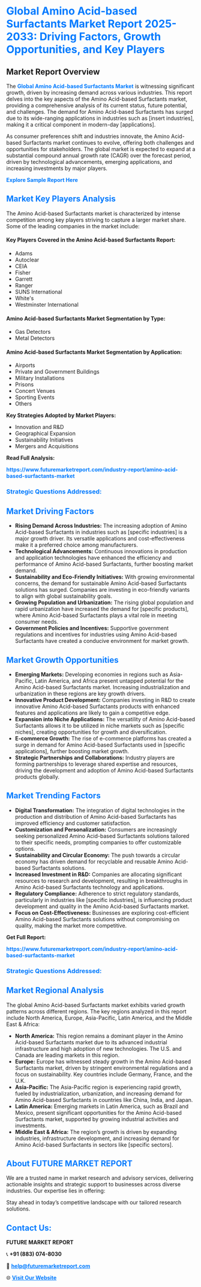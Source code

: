 <h1 style="color: #007BFF;">Global Amino Acid-based Surfactants Market Report 2025-2033: Driving Factors, Growth Opportunities, and Key Players</h1>

<section id="overview">
<h2>Market Report Overview</h2>
<p>The <a href="https://www.futuremarketreport.com/industry-report/amino-acid-based-surfactants-market" style="color: #007BFF; text-decoration: none;"><strong>Global Amino Acid-based Surfactants Market</strong></a> is witnessing significant growth, driven by increasing demand across various industries. This report delves into the key aspects of the Amino Acid-based Surfactants market, providing a comprehensive analysis of its current status, future potential, and challenges. The demand for Amino Acid-based Surfactants has surged due to its wide-ranging applications in industries such as [insert industries], making it a critical component in modern-day [applications].</p>
<p>As consumer preferences shift and industries innovate, the Amino Acid-based Surfactants market continues to evolve, offering both challenges and opportunities for stakeholders. The global market is expected to expand at a substantial compound annual growth rate (CAGR) over the forecast period, driven by technological advancements, emerging applications, and increasing investments by major players.</p>
</section>

<section id="overview">
<p><a href="https://www.futuremarketreport.com/request-sample/reportId=33066" style="color: #007BFF; text-decoration: none;"><strong>Explore Sample Report Here</strong></a></p>
</section>

<section id="key-players">
<h2 style="color: #007BFF;">Market Key Players Analysis</h2>
<p>The Amino Acid-based Surfactants market is characterized by intense competition among key players striving to capture a larger market share. Some of the leading companies in the market include:</p>
<h4>Key Players Covered in the Amino Acid-based Surfactants Report:</h4>
<ul><li>Adams</li><li>Autoclear</li><li>CEIA</li><li>Fisher</li><li>Garrett</li><li>Ranger</li><li>SUNS International</li><li>White&#039;s</li><li>Westminster International</li></ul>
<h4>Amino Acid-based Surfactants Market Segmentation by Type:</h4>
<ul><li>Gas Detectors</li><li>Metal Detectors</li></ul>

<h4>Amino Acid-based Surfactants Market Segmentation by Application:</h4>
<ul><li>Airports</li><li>Private and Government Buildings</li><li>Military Installations</li><li>Prisons</li><li>Concert Venues</li><li>Sporting Events</li><li>Others</li></ul>
<p><strong>Key Strategies Adopted by Market Players:</strong></p>
<ul>
<li>Innovation and R&D</li>
<li>Geographical Expansion</li>
<li>Sustainability Initiatives</li>
<li>Mergers and Acquisitions</li>
</ul>
</section>

<section>
<p><strong>Read Full Analysis: </strong></p><a href="https://www.futuremarketreport.com/industry-report/amino-acid-based-surfactants-market" style="color: #007BFF; text-decoration: none;"><strong>https://www.futuremarketreport.com/industry-report/amino-acid-based-surfactants-market</strong></a>
<h3 style="color: #007BFF;">Strategic Questions Addressed:</h3>
</section>

<section id="driving-factors">
<h2 style="color: #007BFF;">Market Driving Factors</h2>
<ul>
<li><strong>Rising Demand Across Industries:</strong> The increasing adoption of Amino Acid-based Surfactants in industries such as [specific industries] is a major growth driver. Its versatile applications and cost-effectiveness make it a preferred choice among manufacturers.</li>
<li><strong>Technological Advancements:</strong> Continuous innovations in production and application technologies have enhanced the efficiency and performance of Amino Acid-based Surfactants, further boosting market demand.</li>
<li><strong>Sustainability and Eco-Friendly Initiatives:</strong> With growing environmental concerns, the demand for sustainable Amino Acid-based Surfactants solutions has surged. Companies are investing in eco-friendly variants to align with global sustainability goals.</li>
<li><strong>Growing Population and Urbanization:</strong> The rising global population and rapid urbanization have increased the demand for [specific products], where Amino Acid-based Surfactants plays a vital role in meeting consumer needs.</li>
<li><strong>Government Policies and Incentives:</strong> Supportive government regulations and incentives for industries using Amino Acid-based Surfactants have created a conducive environment for market growth.</li>
</ul>
</section>

<section id="growth-opportunities">
<h2 style="color: #007BFF;">Market Growth Opportunities</h2>
<ul>
<li><strong>Emerging Markets:</strong> Developing economies in regions such as Asia-Pacific, Latin America, and Africa present untapped potential for the Amino Acid-based Surfactants market. Increasing industrialization and urbanization in these regions are key growth drivers.</li>
<li><strong>Innovative Product Development:</strong> Companies investing in R&D to create innovative Amino Acid-based Surfactants products with enhanced features and applications are likely to gain a competitive edge.</li>
<li><strong>Expansion into Niche Applications:</strong> The versatility of Amino Acid-based Surfactants allows it to be utilized in niche markets such as [specific niches], creating opportunities for growth and diversification.</li>
<li><strong>E-commerce Growth:</strong> The rise of e-commerce platforms has created a surge in demand for Amino Acid-based Surfactants used in [specific applications], further boosting market growth.</li>
<li><strong>Strategic Partnerships and Collaborations:</strong> Industry players are forming partnerships to leverage shared expertise and resources, driving the development and adoption of Amino Acid-based Surfactants products globally.</li>
</ul>
</section>

<section id="trending-factors">
<h2 style="color: #007BFF;">Market Trending Factors</h2>
<ul>
<li><strong>Digital Transformation:</strong> The integration of digital technologies in the production and distribution of Amino Acid-based Surfactants has improved efficiency and customer satisfaction.</li>
<li><strong>Customization and Personalization:</strong> Consumers are increasingly seeking personalized Amino Acid-based Surfactants solutions tailored to their specific needs, prompting companies to offer customizable options.</li>
<li><strong>Sustainability and Circular Economy:</strong> The push towards a circular economy has driven demand for recyclable and reusable Amino Acid-based Surfactants solutions.</li>
<li><strong>Increased Investment in R&D:</strong> Companies are allocating significant resources to research and development, resulting in breakthroughs in Amino Acid-based Surfactants technology and applications.</li>
<li><strong>Regulatory Compliance:</strong> Adherence to strict regulatory standards, particularly in industries like [specific industries], is influencing product development and quality in the Amino Acid-based Surfactants market.</li>
<li><strong>Focus on Cost-Effectiveness:</strong> Businesses are exploring cost-efficient Amino Acid-based Surfactants solutions without compromising on quality, making the market more competitive.</li>
</ul>
</section>

<section>
<p><strong>Get Full Report: </strong></p><a href="https://www.futuremarketreport.com/industry-report/amino-acid-based-surfactants-market" style="color: #007BFF; text-decoration: none;"><strong>https://www.futuremarketreport.com/industry-report/amino-acid-based-surfactants-market</strong></a>
<h3 style="color: #007BFF;">Strategic Questions Addressed:</h3>
</section>


<section id="regional-analysis">
<h2 style="color: #007BFF;">Market Regional Analysis</h2>
<p>The global Amino Acid-based Surfactants market exhibits varied growth patterns across different regions. The key regions analyzed in this report include North America, Europe, Asia-Pacific, Latin America, and the Middle East & Africa:</p>
<ul>
<li><strong>North America:</strong> This region remains a dominant player in the Amino Acid-based Surfactants market due to its advanced industrial infrastructure and high adoption of new technologies. The U.S. and Canada are leading markets in this region.</li>
<li><strong>Europe:</strong> Europe has witnessed steady growth in the Amino Acid-based Surfactants market, driven by stringent environmental regulations and a focus on sustainability. Key countries include Germany, France, and the U.K.</li>
<li><strong>Asia-Pacific:</strong> The Asia-Pacific region is experiencing rapid growth, fueled by industrialization, urbanization, and increasing demand for Amino Acid-based Surfactants in countries like China, India, and Japan.</li>
<li><strong>Latin America:</strong> Emerging markets in Latin America, such as Brazil and Mexico, present significant opportunities for the Amino Acid-based Surfactants market, supported by growing industrial activities and investments.</li>
<li><strong>Middle East & Africa:</strong> The region’s growth is driven by expanding industries, infrastructure development, and increasing demand for Amino Acid-based Surfactants in sectors like [specific sectors].</li>
</ul>
</section>

<footer>
<h2 style="color: #007BFF;">About FUTURE MARKET REPORT</h2>
<p>We are a trusted name in market research and advisory services, delivering actionable insights and strategic support to businesses across diverse industries. Our expertise lies in offering:</p>

<p>Stay ahead in today’s competitive landscape with our tailored research solutions.</p>

<h2 style="color: #007BFF;">Contact Us:</h2>
<p><strong>FUTURE MARKET REPORT</strong></p>
<p>📞 <strong>+91 (883) 074-8030</strong></p>
<p>📧 <strong><a href="mailto:help@futuremarketreport.com" style="color: #007BFF;">help@futuremarketreport.com</a></strong></p>
<p>🌐 <strong><a href="https://www.futuremarketreport.com/" style="color: #007BFF;">Visit Our Website</a></strong></p>
</footer>